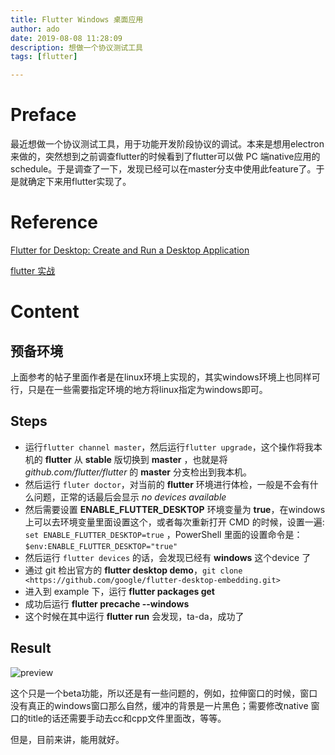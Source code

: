 ```yaml
---
title: Flutter Windows 桌面应用
author: ado
date: 2019-08-08 11:28:09
description: 想做一个协议测试工具
tags: [flutter]

---
```


# Preface

最近想做一个协议测试工具，用于功能开发阶段协议的调试。本来是想用electron来做的，突然想到之前调查flutter的时候看到了flutter可以做 PC 端native应用的schedule。于是调查了一下，发现已经可以在master分支中使用此feature了。于是就确定下来用flutter实现了。

# Reference

[Flutter for Desktop: Create and Run a Desktop Application](<https://medium.com/flutter-community/flutter-for-desktop-create-and-run-a-desktop-application-ebeb1604f1e0>)

[flutter 实战]([https://book.flutterchina.club](https://book.flutterchina.club/))

# Content

## 预备环境

上面参考的帖子里面作者是在linux环境上实现的，其实windows环境上也同样可行，只是在一些需要指定环境的地方将linux指定为windows即可。

## Steps

* 运行`flutter channel master`，然后运行`flutter upgrade`，这个操作将我本机的 **flutter** 从 **stable** 版切换到 **master** ，也就是将 *github.com/flutter/flutter* 的 **master** 分支检出到我本机。
* 然后运行 `fluter doctor`，对当前的 **flutter** 环境进行体检，一般是不会有什么问题，正常的话最后会显示 *no devices available*
* 然后需要设置 **ENABLE_FLUTTER_DESKTOP** 环境变量为 **true**，在windows上可以去环境变量里面设置这个，或者每次重新打开 CMD 的时候，设置一遍: `set ENABLE_FLUTTER_DESKTOP=true` ，PowerShell 里面的设置命令是：`$env:ENABLE_FLUTTER_DESKTOP="true"`
* 然后运行 `flutter devices` 的话，会发现已经有 **windows** 这个device 了
* 通过 git 检出官方的 **flutter desktop demo**，`git clone <https://github.com/google/flutter-desktop-embedding.git>`
* 进入到 example 下，运行 **flutter packages get**
* 成功后运行 **flutter precache --windows**
* 这个时候在其中运行 **flutter run** 会发现，ta-da，成功了

## Result

![preview](./preview.png)

这个只是一个beta功能，所以还是有一些问题的，例如，拉伸窗口的时候，窗口没有真正的windows窗口那么自然，缓冲的背景是一片黑色；需要修改native 窗口的title的话还需要手动去cc和cpp文件里面改，等等。

但是，目前来讲，能用就好。